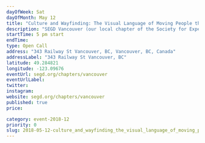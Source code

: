 ```yaml
---
dayOfWeek: Sat
dayOfMonth: May 12
title: "Culture and Wayfinding: The Visual Language of Moving People through Space"
description: "SEGD Vancouver (our local chapter of the Society for Experiential Graphic Design) will review the basic principles of wayfinding and explore the cultural implications of the language of signage, iconography and message in built environments.By SEGD Vancouver and SubCulture at Creative Coworkers."
startTime: 5 pm start 
endTime: 
type: Open Call
address: "343 Railway St Vancouver, BC, Vancouver, BC, Canada"
addressLabel: "343 Railway St Vancouver, BC"
latitude: 49.284821
longitude: -123.09676
eventUrl: segd.org/chapters/vancouver
eventUrlLabel: 
twitter: 
instagram: 
website: segd.org/chapters/vancouver
published: true
price: 

category: event-2018-12
priority: 0
slug: 2018-05-12-culture_and_wayfinding_the_visual_language_of_moving_people_through_space
---
```

